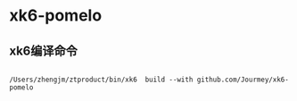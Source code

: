 # xk6-pomelo

## xk6编译命令

```shell

/Users/zhengjm/ztproduct/bin/xk6  build --with github.com/Jourmey/xk6-pomelo

```